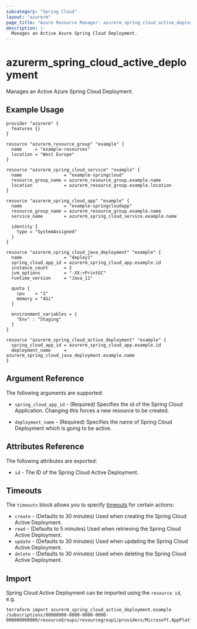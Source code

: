 ```yaml
---
subcategory: "Spring Cloud"
layout: "azurerm"
page_title: "Azure Resource Manager: azurerm_spring_cloud_active_deployment"
description: |-
  Manages an Active Azure Spring Cloud Deployment.
---
```


# azurerm_spring_cloud_active_deployment

Manages an Active Azure Spring Cloud Deployment.

## Example Usage

```hcl
provider "azurerm" {
  features {}
}

resource "azurerm_resource_group" "example" {
  name     = "example-resources"
  location = "West Europe"
}

resource "azurerm_spring_cloud_service" "example" {
  name                = "example-springcloud"
  resource_group_name = azurerm_resource_group.example.name
  location            = azurerm_resource_group.example.location
}

resource "azurerm_spring_cloud_app" "example" {
  name                = "example-springcloudapp"
  resource_group_name = azurerm_resource_group.example.name
  service_name        = azurerm_spring_cloud_service.example.name

  identity {
    type = "SystemAssigned"
  }
}

resource "azurerm_spring_cloud_java_deployment" "example" {
  name                = "deploy1"
  spring_cloud_app_id = azurerm_spring_cloud_app.example.id
  instance_count      = 2
  jvm_options         = "-XX:+PrintGC"
  runtime_version     = "Java_11"

  quota {
    cpu    = "2"
    memory = "4Gi"
  }

  environment_variables = {
    "Env" : "Staging"
  }
}

resource "azurerm_spring_cloud_active_deployment" "example" {
  spring_cloud_app_id = azurerm_spring_cloud_app.example.id
  deployment_name     = azurerm_spring_cloud_java_deployment.example.name
}
```

## Argument Reference

The following arguments are supported:

* `spring_cloud_app_id` - (Required) Specifies the id of the Spring Cloud Application. Changing this forces a new resource to be created.

* `deployment_name` - (Required) Specifies the name of Spring Cloud Deployment which is going to be active.

## Attributes Reference

The following attributes are exported:

* `id` - The ID of the Spring Cloud Active Deployment.

## Timeouts

The `timeouts` block allows you to specify [timeouts](https://www.terraform.io/language/resources/syntax#operation-timeouts) for certain actions:

* `create` - (Defaults to 30 minutes) Used when creating the Spring Cloud Active Deployment.
* `read` - (Defaults to 5 minutes) Used when retrieving the Spring Cloud Active Deployment.
* `update` - (Defaults to 30 minutes) Used when updating the Spring Cloud Active Deployment.
* `delete` - (Defaults to 30 minutes) Used when deleting the Spring Cloud Active Deployment.

## Import

Spring Cloud Active Deployment can be imported using the `resource id`, e.g.

```shell
terraform import azurerm_spring_cloud_active_deployment.example /subscriptions/00000000-0000-0000-0000-000000000000/resourceGroups/resourcegroup1/providers/Microsoft.AppPlatform/spring/service1/apps/app1
```
